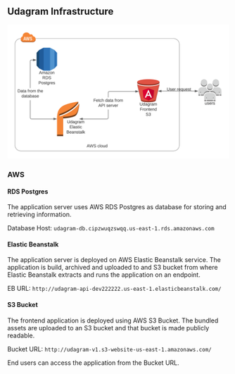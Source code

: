 ## Udagram Infrastructure

![Architecture](architecture.png)

### AWS
#### RDS Postgres
The application server uses AWS RDS Postgres as database for storing and retrieving information.

Database Host: `udagram-db.cipzwuqzswqq.us-east-1.rds.amazonaws.com`

#### Elastic Beanstalk
The application server is deployed on AWS Elastic Beanstalk service. The application is build, archived and uploaded
to and S3 bucket from where Elastic Beanstalk extracts and runs the application on an endpoint.

EB URL: `http://udagram-api-dev222222.us-east-1.elasticbeanstalk.com/`

#### S3 Bucket
The frontend application is deployed using AWS S3 Bucket. The bundled assets are uploaded to an S3 bucket and that
bucket is made publicly readable.

Bucket URL: `http://udagram-v1.s3-website-us-east-1.amazonaws.com/`

End users can access the application from the Bucket URL.

